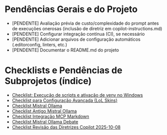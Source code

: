 
# Pendências Gerais e do Projeto

- [PENDENTE] Avaliação prévia de custo/complexidade do prompt antes de execuções onerosas (inclusão de diretriz em copilot-instructions.md)
- [PENDENTE] Configurar integração contínua (CI), se necessário
- [PENDENTE] Adicionar arquivos de configuração automáticos (.editorconfig, linters, etc.)
- [PENDENTE] Documentar o README.md do projeto

# Checklists e Pendências de Subprojetos (índice)

- [Checklist: Execução de scripts e ativação de venv no Windows](checklist_execucao_venv_windows.md)
- [Checklist para Configuração Avançada (LoL Skins)](checklist_lol_skins.md)
- [Checklist Mistral Ollama](../python_apps/mistral_ollama/CHECKLIST.md)
- [Checklist Antigo Mistral Ollama](../python_apps/mistral_ollama/CHECKLIST_antigo.md)
- [Checklist Integração MCP Markdown](../python_apps/integracao_mcp_markdown/CHECKLIST.md)
- [Checklist Mistral Ollama Debate](../python_apps/mistral_ollama_debate/CHECKLIST.md)
- [Checklist Revisão das Diretrizes Copilot 2025-10-08](CHECKLIST_revisao_diretrizes_2025-10-08.md)
<!-- Checklist Revisão Modular das Diretrizes Copilot (concluído) -->